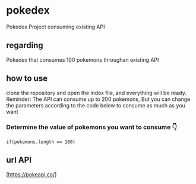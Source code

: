 # pokedex
 Pokedex Project consuming existing API
 
 ## regarding
 Pokedex that consumes 100 pokemons throughan existing API

## how to use
clone the repository and open the index file, and everything will be ready.
Reminder: The API can consume up to 200 pokemons, But you can change the parameters according to the code below to consume as much as you want
### Determine the value of pokemons you want to consume 👇
```
if(pokemons.length == 100)
```

## url API
[https://pokeapi.co/]

